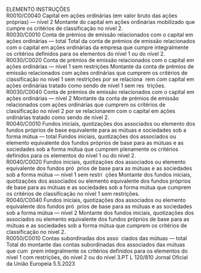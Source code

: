  
ELEMENTO  INSTRUÇÕES  
R0010/C0040  Capital em ações ordinárias 
(em valor bruto das ações 
próprias) — nível 2  Montante do capital em ações ordinárias mobilizado que cumpre os critérios de 
classificação no nível 2.  
R0030/C0010  Conta de prémios de emissão 
relacionados com o capital em 
ações ordinárias — total  Total da conta de prémios de emissão relacionados com o capital em ações 
ordinárias da empresa que cumpre integralmente os critérios definidos para os 
elementos do nível 1 ou do nível 2.  
R0030/C0020  Conta de prémios de emissão 
relacionados com o capital em 
ações ordinárias — nível 1 
sem restrições  Montante da conta de prémios de emissão relacionados com ações ordinárias que 
cumprem os critérios de classificação no nível 1 sem restrições por se relaciona ­
rem com capital em ações ordinárias tratado como sendo de nível 1 sem res ­
trições.  
R0030/C0040  Conta de prémios de emissão 
relacionados com o capital em 
ações ordinárias — nível 2  Montante da conta de prémios de emissão relacionados com ações ordinárias que 
cumprem os critérios de classificação no nível 2 por se relacionarem com o 
capital em ações ordinárias tratado como sendo de nível 2.  
R0040/C0010  Fundos iniciais, quotizações 
dos associados ou elemento 
dos fundos próprios de base 
equivalente para as mútuas e 
sociedades sob a forma mútua 
— total  Fundos iniciais, quotizações dos associados ou elemento equivalente dos fundos 
próprios de base para as mútuas e as sociedades sob a forma mútua que cumprem 
plenamente os critérios definidos para os elementos do nível 1 ou do nível 2.  
R0040/C0020  Fundos iniciais, quotizações 
dos associados ou elemento 
equivalente dos fundos pró ­
prios de base para as mútuas e 
as sociedades sob a forma 
mútua — nível 1 sem restri ­
ções  Montante dos fundos iniciais, quotizações dos associados ou elemento equivalente 
dos fundos próprios de base para as mútuas e as sociedades sob a forma mútua 
que cumprem os critérios de classificação no nível 1 sem restrições.  
R0040/C0040  Fundos iniciais, quotizações 
dos associados ou elemento 
equivalente dos fundos pró ­
prios de base para as mútuas e 
as sociedades sob a forma 
mútua — nível 2  Montante dos fundos iniciais, quotizações dos associados ou elemento equivalente 
dos fundos próprios de base para as mútuas e as sociedades sob a forma mútua 
que cumprem os critérios de classificação no nível 2.  
R0050/C0010  Contas subordinadas dos asso ­
ciados das mútuas — total  Total do montante das contas subordinadas dos associados das mútuas que cum ­
prem integralmente os critérios definidos para os elementos do nível 1 com 
restrições, do nível 2 ou do nível 3.PT  L 120/810 Jornal Oficial da União Europeia 5.5.2023